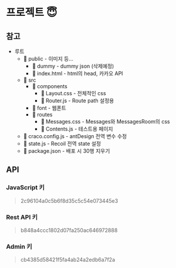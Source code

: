 # 프로젝트 :innocent:

## 참고

- 루트
  - :file_folder: public - 이미지 등...
    - :file_folder: dummy - dummy json (삭제예정)
    - :page_facing_up: index.html - html의 head, 카카오 API
  - :file_folder: src
    - :file_folder: components
      - :page_facing_up: Layout.css - 전체적인 css
      - :page_facing_up: Router.js - Route path 설정용
    - :file_folder: font - 웹폰트
    - :file_folder: routes
      - :page_facing_up: Messages.css - Messages와 MessagesRoom의 css
      - :page_facing_up: Contents.js - 테스트용 페이지
  - :page_facing_up: craco.config.js - antDesign 전역 변수 수정
  - :page_facing_up: state.js - Recoil 전역 state 설정
  - :page_facing_up: package.json - 배포 시 30행 지우기

## API

### JavaScript 키

> 2c96104a0c5b6f8d35c5c54e073445e3

### Rest API 키

> b848a4ccc1802d07fa250ac646972888

### Admin 키

> cb4385d58421f5fa4ab24a2edb6a7f2a

